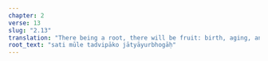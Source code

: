 ```yaml
---
chapter: 2
verse: 13
slug: "2.13"
translation: "There being a root, there will be fruit: birth, aging, and experience."
root_text: "sati mūle tadvipāko jātyāyurbhogāḥ"
---
```


